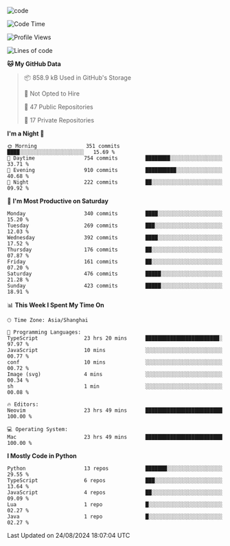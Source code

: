 
<!--
**liuyaanng/liuyaanng** is a ✨ _special_ ✨ repository because its `README.md` (this file) appears on your GitHub profile.

Here are some ideas to get you started:

- 🔭 I’m currently working on ...
- 🌱 I’m currently learning ...
- 👯 I’m looking to collaborate on ...
- 🤔 I’m looking for help with ...
- 💬 Ask me about ...
- 📫 How to reach me: ...
- 😄 Pronouns: ...
- ⚡ Fun fact: ...
-->


![code](https://cdn.jsdelivr.net/gh/liuyaanng/liuyaanng@1.0/code.gif) 

<!--START_SECTION:waka-->
![Code Time](http://img.shields.io/badge/Code%20Time-702%20hrs%2050%20mins-blue)

![Profile Views](http://img.shields.io/badge/Profile%20Views-0-blue)

![Lines of code](https://img.shields.io/badge/From%20Hello%20World%20I%27ve%20Written-14.7%20million%20lines%20of%20code-blue)

**🐱 My GitHub Data** 

> 📦 858.9 kB Used in GitHub's Storage 
 > 
> 🚫 Not Opted to Hire
 > 
> 📜 47 Public Repositories 
 > 
> 🔑 17 Private Repositories 
 > 
**I'm a Night 🦉** 

```text
🌞 Morning                351 commits         ████░░░░░░░░░░░░░░░░░░░░░   15.69 % 
🌆 Daytime                754 commits         ████████░░░░░░░░░░░░░░░░░   33.71 % 
🌃 Evening                910 commits         ██████████░░░░░░░░░░░░░░░   40.68 % 
🌙 Night                  222 commits         ██░░░░░░░░░░░░░░░░░░░░░░░   09.92 % 
```
📅 **I'm Most Productive on Saturday** 

```text
Monday                   340 commits         ████░░░░░░░░░░░░░░░░░░░░░   15.20 % 
Tuesday                  269 commits         ███░░░░░░░░░░░░░░░░░░░░░░   12.03 % 
Wednesday                392 commits         ████░░░░░░░░░░░░░░░░░░░░░   17.52 % 
Thursday                 176 commits         ██░░░░░░░░░░░░░░░░░░░░░░░   07.87 % 
Friday                   161 commits         ██░░░░░░░░░░░░░░░░░░░░░░░   07.20 % 
Saturday                 476 commits         █████░░░░░░░░░░░░░░░░░░░░   21.28 % 
Sunday                   423 commits         █████░░░░░░░░░░░░░░░░░░░░   18.91 % 
```


📊 **This Week I Spent My Time On** 

```text
🕑︎ Time Zone: Asia/Shanghai

💬 Programming Languages: 
TypeScript               23 hrs 20 mins      ████████████████████████░   97.97 % 
JavaScript               10 mins             ░░░░░░░░░░░░░░░░░░░░░░░░░   00.77 % 
conf                     10 mins             ░░░░░░░░░░░░░░░░░░░░░░░░░   00.72 % 
Image (svg)              4 mins              ░░░░░░░░░░░░░░░░░░░░░░░░░   00.34 % 
sh                       1 min               ░░░░░░░░░░░░░░░░░░░░░░░░░   00.08 % 

🔥 Editors: 
Neovim                   23 hrs 49 mins      █████████████████████████   100.00 % 

💻 Operating System: 
Mac                      23 hrs 49 mins      █████████████████████████   100.00 % 
```

**I Mostly Code in Python** 

```text
Python                   13 repos            ███████░░░░░░░░░░░░░░░░░░   29.55 % 
TypeScript               6 repos             ███░░░░░░░░░░░░░░░░░░░░░░   13.64 % 
JavaScript               4 repos             ██░░░░░░░░░░░░░░░░░░░░░░░   09.09 % 
Lua                      1 repo              █░░░░░░░░░░░░░░░░░░░░░░░░   02.27 % 
Java                     1 repo              █░░░░░░░░░░░░░░░░░░░░░░░░   02.27 % 
```




 Last Updated on 24/08/2024 18:07:04 UTC
<!--END_SECTION:waka-->
